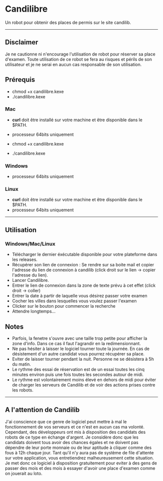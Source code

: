 # Candilibre

Un robot pour obtenir des places de permis sur le site candilib.

---

## Disclaimer

Je ne cautionne ni n'encourage l'utilisation de robot pour réserver sa place d'examen. Toute utilisation de ce robot se fera au risques et périls de son utilisateur et je ne serai en aucun cas responsable de son utilisation.

## Prérequis

- chmod +x candilibre.kexe
- ./candilibre.kexe

### Mac
 - **curl** doit être installé sur votre machine et être disponible dans le $PATH.
 - processeur 64bits uniquement

- chmod +x candilibre.kexe
- ./candilibre.kexe

### Windows
 - processeur 64bits uniquement
 
### Linux
 - **curl** doit être installé sur votre machine et être disponible dans le $PATH.
 - processeur 64bits uniquement
 
---

## Utilisation

### Windows/Mac/Linux
 - Télécharger le dernier éxécutable disponible pour votre plateforme dans les releases.
 - Récupérer son lien de connexion : Se rendre sur sa boite mail et copier l'adresse du lien de connexion à candilib (click droit sur le lien -> copier l'adresse du lien).
 - Lancer Candilibre.
 - Entrer le lien de connexion dans la zone de texte prévu à cet effet (click droit -> coller)
 - Entrer la date à partir de laquelle vous désirez passer votre examen
 - Cocher les villes dans lesquelles vous voulez passer l'examen
 - Clicker sur le bouton pour commencer la recherche
 - Attendre longtemps...
 
## Notes
 - Parfois, la fenetre s'ouvre avec une taille trop petite pour afficher la zone d'info. Dans ce cas il faut l'agrandir en la redimensionnant.
 - Ne pas hésiter à laisser le logiciel tourner toute la journée. En cas de désistement d'un autre candidat vous pourrez récupérer sa place.
 - Eviter de laisser tourner pendant la nuit. Personne ne se désistera à 5h du matin.
 - Le rythme des essai de réservation est de un essai toutes les cinq minutes environ puis une fois toutes les secondes autour de midi.
 - Le rythme est volontairement moins élevé en dehors de midi pour éviter de charger les serveurs de Candilib et de voir des actions prises contre les robots.

---
## A l'attention de Candilib
J'ai conscience que ce genre de logiciel peut mettre à mal le fonctionnement de vos serveurs et ce n'est en aucun cas ma volonté. Cependant, des développeurs ont mis à disposition des candidats des robots de ce type en échange d'argent. Je considère donc que les candidats doivent tous avoir des chances égales et ne doivent pas dépendre de leur porte monnaie ou de leur aptitude à cliquer comme des fous à 12h chaque jour. Tant qu'il n'y aura pas de système de file d'attente sur votre application, vous entretiendrez malheureusement cette situation.
Je met donc ce logiciel à disposition gratuitement pour eviter à des gens de passer des mois et des mois à essayer d'avoir une place d'examen comme on jouerait au loto.
